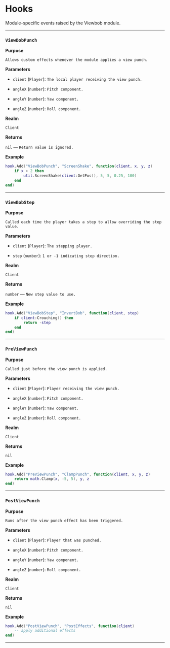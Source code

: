 # Hooks

Module-specific events raised by the Viewbob module.

---

### `ViewBobPunch`

**Purpose**

`Allows custom effects whenever the module applies a view punch.`

**Parameters**

* `client` (`Player`): `The local player receiving the view punch.`

* `angleX` (`number`): `Pitch component.`

* `angleY` (`number`): `Yaw component.`

* `angleZ` (`number`): `Roll component.`

**Realm**

`Client`

**Returns**

`nil` — `Return value is ignored.`

**Example**

```lua
hook.Add("ViewBobPunch", "ScreenShake", function(client, x, y, z)
    if x > 2 then
        util.ScreenShake(client:GetPos(), 5, 5, 0.25, 100)
    end
end)
```

---

### `ViewBobStep`

**Purpose**

`Called each time the player takes a step to allow overriding the step value.`

**Parameters**

* `client` (`Player`): `The stepping player.`

* `step` (`number`): `1 or -1 indicating step direction.`

**Realm**

`Client`

**Returns**

`number` — `New step value to use.`

**Example**

```lua
hook.Add("ViewBobStep", "InvertBob", function(client, step)
    if client:Crouching() then
        return -step
    end
end)
```

---

### `PreViewPunch`

**Purpose**

`Called just before the view punch is applied.`

**Parameters**

* `client` (`Player`): `Player receiving the view punch.`

* `angleX` (`number`): `Pitch component.`

* `angleY` (`number`): `Yaw component.`

* `angleZ` (`number`): `Roll component.`

**Realm**

`Client`

**Returns**

`nil`

**Example**

```lua
hook.Add("PreViewPunch", "ClampPunch", function(client, x, y, z)
    return math.Clamp(x, -5, 5), y, z
end)
```

---

### `PostViewPunch`

**Purpose**

`Runs after the view punch effect has been triggered.`

**Parameters**

* `client` (`Player`): `Player that was punched.`

* `angleX` (`number`): `Pitch component.`

* `angleY` (`number`): `Yaw component.`

* `angleZ` (`number`): `Roll component.`

**Realm**

`Client`

**Returns**

`nil`

**Example**

```lua
hook.Add("PostViewPunch", "PostEffects", function(client)
    -- apply additional effects
end)
```

---

